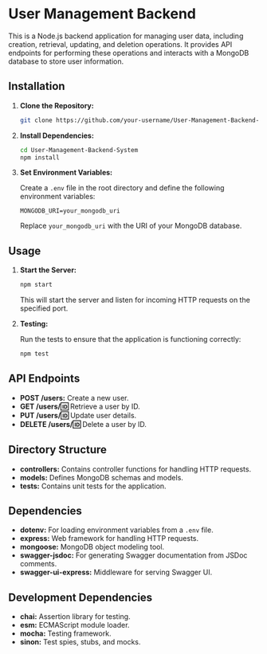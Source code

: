 
# User Management Backend

This is a Node.js backend application for managing user data, including creation, retrieval, updating, and deletion operations. It provides API endpoints for performing these operations and interacts with a MongoDB database to store user information.

## Installation

1. **Clone the Repository:**

   ```bash
   git clone https://github.com/your-username/User-Management-Backend-System.git
   ```

2. **Install Dependencies:**

   ```bash
   cd User-Management-Backend-System
   npm install
   ```

3. **Set Environment Variables:**

   Create a `.env` file in the root directory and define the following environment variables:

   ```plaintext
   MONGODB_URI=your_mongodb_uri
   ```

   Replace `your_mongodb_uri` with the URI of your MongoDB database.

## Usage

1. **Start the Server:**

   ```bash
   npm start
   ```

   This will start the server and listen for incoming HTTP requests on the specified port.

2. **Testing:**

   Run the tests to ensure that the application is functioning correctly:

   ```bash
   npm test
   ```

## API Endpoints

- **POST /users:** Create a new user.
- **GET /users/:id:** Retrieve a user by ID.
- **PUT /users/:id:** Update user details.
- **DELETE /users/:id:** Delete a user by ID.

## Directory Structure

- **controllers:** Contains controller functions for handling HTTP requests.
- **models:** Defines MongoDB schemas and models.
- **tests:** Contains unit tests for the application.

## Dependencies

- **dotenv:** For loading environment variables from a `.env` file.
- **express:** Web framework for handling HTTP requests.
- **mongoose:** MongoDB object modeling tool.
- **swagger-jsdoc:** For generating Swagger documentation from JSDoc comments.
- **swagger-ui-express:** Middleware for serving Swagger UI.

## Development Dependencies

- **chai:** Assertion library for testing.
- **esm:** ECMAScript module loader.
- **mocha:** Testing framework.
- **sinon:** Test spies, stubs, and mocks.
